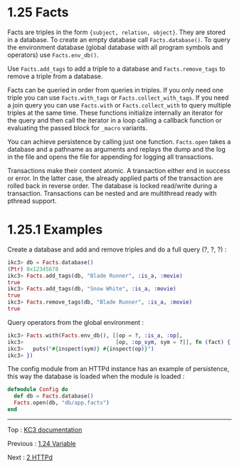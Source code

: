 # 1.25 Facts

Facts are triples in the form `{subject, relation, object}`.
They are stored in a database. To create an empty database
call `Facts.database()`. To query the environment database
(global database with all program symbols and operators) use
`Facts.env_db()`.

Use `Facts.add_tags` to add a triple to a database and
`Facts.remove_tags` to remove a triple from a database.

Facts can be queried in order from queries in triples.
If you only need one triple you can use `Facts.with_tags` or
`Facts.collect_with_tags`. If you need a join query you can
use `Facts.with` or `Facts.collect_with` to query multiple triples
at the same time. These functions initialize internally an iterator
for the query and then call the iterator in a loop calling a callback
function or evaluating the passed block for `_macro` variants.

You can achieve persistence by calling just one function.
`Facts.open` takes a database and a pathname as arguments and
replays the dump and the log in the file and opens the file for
appending for logging all transactions.

Transactions make their content atomic. A transaction either end
in success or error. In the latter case, the already applied parts
of the transaction are rolled back in reverse order. The database
is locked read/write during a transaction. Transactions can be
nested and are multithread ready with pthread support.


# 1.25.1 Examples

Create a database and add and remove triples and do a
full query (?, ?, ?) :

```elixir
ikc3> db = Facts.database()
(Ptr) 0x12345678
ikc3> Facts.add_tags(db, "Blade Runner", :is_a, :movie)
true
ikc3> Facts.add_tags(db, "Snow White", :is_a, :movie)
true
ikc3> Facts.remove_tags(db, "Blade Runner", :is_a, :movie)
true
```

Query operators from the global environment :

```elixir
ikc3> Facts.with(Facts.env_db(), [[op = ?, :is_a, :op],
ikc3>                             [op, :op_sym, sym = ?]], fn (fact) {
ikc3>   puts("#{inspect(sym)} #{inspect(op)}")
ikc3> })
```

The config module from an HTTPd instance has an example of
persistence, this way the database is loaded when the module is loaded :

```elixir
defmodule Config do
  def db = Facts.database()
  Facts.open(db, "db/app.facts")
end
```

---

Top : [KC3 documentation](/doc/)

Previous : [1.24 Variable](1.24_Variable)

Next : [2 HTTPd](../2_HTTPd)
